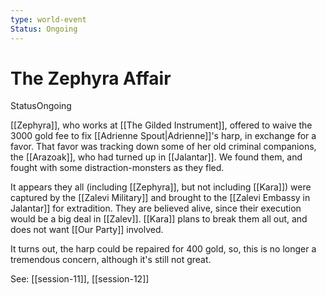 ```yaml
---
type: world-event
Status: Ongoing
---
```


# The  Zephyra Affair
<span class="dataview inline-field"><span class="inline-field-key">Status</span><span class="inline-field-value">Ongoing</span></span>

[[Zephyra]], who works at [[The Gilded Instrument]], offered to waive the 3000 gold fee to fix [[Adrienne Spout|Adrienne]]'s harp, in exchange for a favor. That favor was tracking down some of her old criminal companions, the [[Arazoak]], who had turned up in [[Jalantar]]. We found them, and fought with some distraction-monsters as they fled. 

It appears they all (including [[Zephyra]], but not including [[Kara]]) were captured by the [[Zalevi Military]] and brought to the [[Zalevi Embassy in Jalantar]] for extradition. They are believed alive, since their execution would be a big deal in [[Zalev]]. [[Kara]] plans to break them all out, and does not want [[Our Party]] involved. 

It turns out, the harp could be repaired for 400 gold, so, this is no longer a tremendous concern, although it's still not great. 

See: [[session-11]], [[session-12]]

